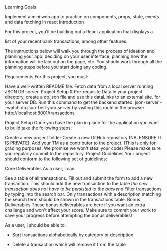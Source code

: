 Learning Goals

Implement a mini web app to practice on components, props, state, events and data fetching in react
Introduction

 

For this project, you’ll be building out a React application that displays a

list of your recent bank transactions, among other features.

 

The instructions below will walk you through the process of ideation and planning your app: deciding on your user interface, planning how the information will be laid out on the page, etc. You should work through all the planning steps before you start doing any coding.

 

Requirements
For this project, you must:

Have a well-written README file.
Fetch data from a local server running JSON DB server.
Project Setup & Pre-requisite Data
In your project directory, create a db.json file and use this dataLinks to an external site. for your server DB.
Run this command to get the backend started: json-server --watch db.json
Test your server by visiting this route in the browser: http://localhost:8001/transactions
 

Project Setup
Once you have the plan in place for the application you want to build take the following steps:

Create a new project folder
Create a new GitHub repository (NB: ENSURE IT IS PRIVATE).
Add your TM as a contributor to the project. (This is only for grading purposes. We promise we won't steal your code)
Please make sure you regularly commit to the repository.
Project Guidelines
Your project should conform to the following set of guidelines:

Core Deliverables
As a user, I can:

See a table of all transactions.
 Fill out and submit the form to add a new transaction. This should add the new transaction to the table *the new transaction does not have to be persisted to the backend*
Filter transactions by typing into the search bar. Only transactions with a description matching the search term should be shown in the transactions table.
Bonus Deliverables
These bonus deliverables are here if you want an extra challenge and won't affect your score. Make sure to commit your work to save your progress before attempting the bonus deliverables!

As a user, I should be able to:

- Sort transactions alphabetically by category or description.

- Delete a transaction which will remove it from the table